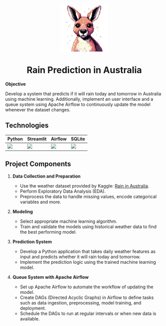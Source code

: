 <p align="center"><img width="150" src="images/kangaroo.png"/></p>
<h1 align="center">Rain Prediction in Australia</h1>

**Objective**

Develop a system that predicts if it will rain today and tomorrow in Australia using machine learning. Additionally, implement an user interface and a queue system using Apache Airflow to continuously update the model whenever the dataset changes.

## Technologies

Python|Streamlit|Airflow|SQLite
---|----|----|----|
<img width="40" src="https://cdn.jsdelivr.net/gh/devicons/devicon@latest/icons/python/python-original.svg" />|<img width="40" src="https://cdn.jsdelivr.net/gh/devicons/devicon@latest/icons/streamlit/streamlit-original.svg" />|<img width="40" src="https://cdn.jsdelivr.net/gh/devicons/devicon@latest/icons/apacheairflow/apacheairflow-original.svg" />|<img width="40" src="https://cdn.jsdelivr.net/gh/devicons/devicon@latest/icons/sqlite/sqlite-original.svg" />

## Project Components

1. **Data Collection and Preparation**
    - Use the weather dataset provided by Kaggle: [Rain in Australia](https://www.kaggle.com/datasets/jsphyg/weather-dataset-rattle-package).
    - Perform Exploratory Data Analysis (EDA).
    - Preprocess the data to handle missing values, encode categorical variables and more.

2. **Modeling**
    - Select appropriate machine learning algorithm.
    - Train and validate the models using historical weather data to find the best performing model.

3. **Prediction System**
    - Develop a Python application that takes daily weather features as input and predicts whether it will rain today and tomorrow.
    - Implement the prediction logic using the trained machine learning model.


4. **Queue System with Apache Airflow**
    - Set up Apache Airflow to automate the workflow of updating the model.
    - Create DAGs (Directed Acyclic Graphs) in Airflow to define tasks such as data ingestion, preprocessing, model training, and deployment.
    - Schedule the DAGs to run at regular intervals or when new data is available.
